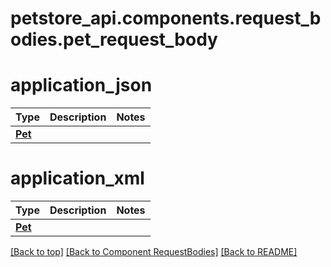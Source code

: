 # petstore_api.components.request_bodies.pet_request_body
# application_json
Type | Description  | Notes
------------- | ------------- | -------------
[**Pet**](../../components/schema/pet.Pet.md) |  | 

# application_xml
Type | Description  | Notes
------------- | ------------- | -------------
[**Pet**](../../components/schema/pet.Pet.md) |  | 


[[Back to top]](#top) [[Back to Component RequestBodies]](../../../README.md#Component-RequestBodies) [[Back to README]](../../../README.md)
